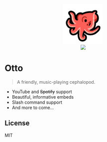 <p align="center">
    <a href="https://discord.com/api/oauth2/authorize?client_id=911101278388641873&permissions=0&scope=bot%20applications.commands">
        <img width="128" src="./docs/otto.png">
    </a>
    <br>
    <a href="https://discord.com/api/oauth2/authorize?client_id=911101278388641873&permissions=0&scope=bot%20applications.commands">
        <img src="https://img.shields.io/badge/Otto%234411-Invite%20Me-%237289da?style=flat-square&logo=discord&&logoColor=%237289da&labelColor=%23424549">
    </a>
</p>

# Otto

> A friendly, music-playing cephalopod.

- YouTube and ~~Spotify~~ support
- Beautiful, informative embeds
- Slash command support
- And more to come...

## License
MIT
